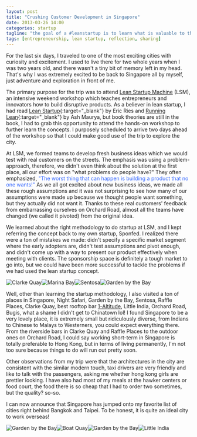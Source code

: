 ```yaml
---
layout: post
title: "Crushing Customer Development in Singapore"
date: 2013-03-26 14:00
categories: startup
tagline: "the goal of a #leanstartup is to learn what is valuable to the customer"
tags: [entrepreneurship, lean startup, reflection, sharing]
---
```


For the last six days, I traveled to one of the most exciting cities with curiosity and excitement. I used to live there for two whole years when I was two years old, and there wasn't a tiny bit of memory left in my head. That's why I was extremely excited to be back to Singapore all by myself, just adventure and exploration in front of me.

The primary purpose for the trip was to attend <a href="http://leanstartupmachine.com/" target="_blank">Lean Startup Machine</a> (LSM), an intensive weekend workshop which teaches entrepreneurs and innovators how to build disruptive products. As a believer in lean startup, I had read [Lean Startup](https://amzn.to/348QTVz){:target="_blank"} by Eric Ries and [Running Lean](https://amzn.to/2W9lGgB){:target="_blank"} by Ash Maurya, but book theories are still in the book, I had to grab this opportunity to attend the hands-on workshop to further learn the concepts. I purposely scheduled to arrive two days ahead of the workshop so that I could make good use of the trip to explore the city.

At LSM, we formed teams to develop fresh business ideas which we would test with real customers on the streets. The emphasis was using a problem-approach, therefore, we didn't even think about the solution at the first place, all our effort was on "what problems do people have?" They often emphasized, <span style="color: #3366ff;">"The worst thing that can happen is building a product that no one wants!"</span> As we all got excited about new business ideas, we made all these rough assumptions and it was not surprising to see how many of our assumptions were made up because we thought people want something, but they actually did not want it. Thanks to these real customers' feedback from embarrassing ourselves on Orchard Road, almost all the teams have changed (we called it pivoted) from the original idea.

We learned about the right methodology to do startup at LSM, and I kept referring the concept back to my own startup, Sponfed. I realized there were a ton of mistakes we made: didn't specify a specific market segment where the early adopters are, didn't test assumptions and pivot enough, and didn't come up with a way to present our product effectively when meeting with clients. The sponsorship space is definitely a tough market to go into, but we could have been more successful to tackle the problems if we had used the lean startup concept.

<img class="half" alt="Clarke Quay" src="https://s3-ap-southeast-1.amazonaws.com/kevoncheung-blog/20130326-singapore-01.jpg" /><img class="half" alt="Marina Bay" src="https://s3-ap-southeast-1.amazonaws.com/kevoncheung-blog/20130326-singapore-02.jpg" /><img class="half" alt="Sentosa" src="https://s3-ap-southeast-1.amazonaws.com/kevoncheung-blog/20130326-singapore-03.jpg" /><img class="half" alt="Garden by the Bay" src="https://s3-ap-southeast-1.amazonaws.com/kevoncheung-blog/20130326-singapore-04.jpg" />

Well, other than learning the startup methodology, I also visited a ton of places in Singapore, Night Safari, Garden by the Bay, Sentosa, Raffle Places, Clarke Quay, best rooftop bar <a href="http://travel.cnn.com/singapore/drink/best-singapore-rooftop-bars-197848" target="_blank">1-Altitude</a>, Little India, Orchard Road, Bugis, what a shame I didn't get to Chinatown lol! I found Singapore to be a very lovely place, it is extremely small but ridiculously diverse, from Indians to Chinese to Malays to Westerners, you could expect everything there. From the riverside bars in Clarke Quay and Raffle Places to the outdoor ones on Orchard Road, I could say working short-term in Singapore is totally preferable to Hong Kong, but in terms of living permanently, I'm not too sure because things to do will run out pretty soon.

Other observations from my trip were that the architectures in the city are consistent with the similar modern touch, taxi drivers are very friendly and like to talk with the passengers, asking me whether hong kong girls are prettier looking. I have also had most of my meals at the hawker centers or food court, the food there is so cheap that I had to order two sometimes, but the quality? so-so.

I can now announce that Singapore has jumped onto my favorite list of cities right behind Bangkok and Taipei. To be honest, it is quite an ideal city to work overseas!

<img alt="Garden by the Bay" src="https://s3-ap-southeast-1.amazonaws.com/kevoncheung-blog/20130326-singapore-05.jpg" class="half" /><img alt="Boat Quay" src="https://s3-ap-southeast-1.amazonaws.com/kevoncheung-blog/20130326-singapore-06.jpg" class="half" /><img alt="Garden by the Bay" src="https://s3-ap-southeast-1.amazonaws.com/kevoncheung-blog/20130326-singapore-07.jpg" class="half" /><img alt="Little India" src="https://s3-ap-southeast-1.amazonaws.com/kevoncheung-blog/20130326-singapore-08.jpg" class="half" />
